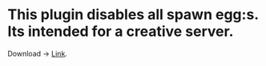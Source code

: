 # This plugin disables all spawn egg:s. Its intended for a creative server. 
Download -> [Link](https://github.com/lukasabbe/SpawnEggDisabler/releases/tag/Released).
